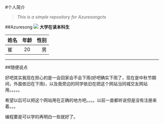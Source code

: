 #个人简介
>*This is a simple repository for Azuresongcts*

##Azuresong
![](http://imgsrc.baidu.com/forum/pic/item/812d32ce36d3d539b4f4d0573a87e950372ab0a4.jpg)
**大学在读本科生**

| 姓名          | 年龄          |性别   |
| ------------- |:-------------:| -----:|
| 崔            | 20            | 男    |

***
##随便说点

好吧其实我现在担心的是一会回家会不会下雨(好吧确实下雨了，现在是中秋节期间，外面依旧在下雨)，以及我旁边的同学依旧在把这个网站当同城交友网站用。。。。。

希望以后可以把这个网站用在正确的地方吧。。。。以前一直都听说但是没有注册来着。。。

编程要是可以学的再明白一些就好了。
